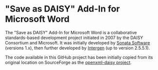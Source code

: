 # "Save as DAISY" Add-In for Microsoft Word

The "Save as DAISY" Add-In for Microsoft Word is a collaborative standards-based development project initiated in 2007 by the DAISY Consortium and Microsoft. It was initially developed by [Sonata Software](http://www.sonata-software.com/) (versions 1.x), then further developed by [Intergen](http://intergen.co.nz/) (up to version 2.5.5.1).

The code available in this GitHub project has been initially copied from its original location on SourceForge as the [openxml-daisy project](http://sourceforge.net/projects/openxml-daisy/).
